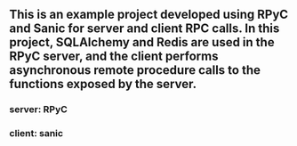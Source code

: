 ## This is an example project developed using RPyC and Sanic for server and client RPC calls. In this project, SQLAlchemy and Redis are used in the RPyC server, and the client performs asynchronous remote procedure calls to the functions exposed by the server.

### server: RPyC
### client: sanic
